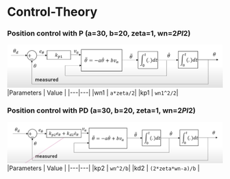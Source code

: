 # Control-Theory
### Position control with P (a=30, b=20, zeta=1, wn=2*PI*2)

![](Img/Img1.png)
|Parameters | Value |
|---|---|
|wn1 | ```a*zeta/2```| 
|kp1 | ```wn1^2/2```|


### Position control with PD (a=30, b=20, zeta=1, wn=2*PI*2)
![](Img/Img2.png)
|Parameters | Value |
|---|---|
|kp2 | ```wn^2/b```| 
|kd2 | ```(2*zeta*wn-a)/b``` |

